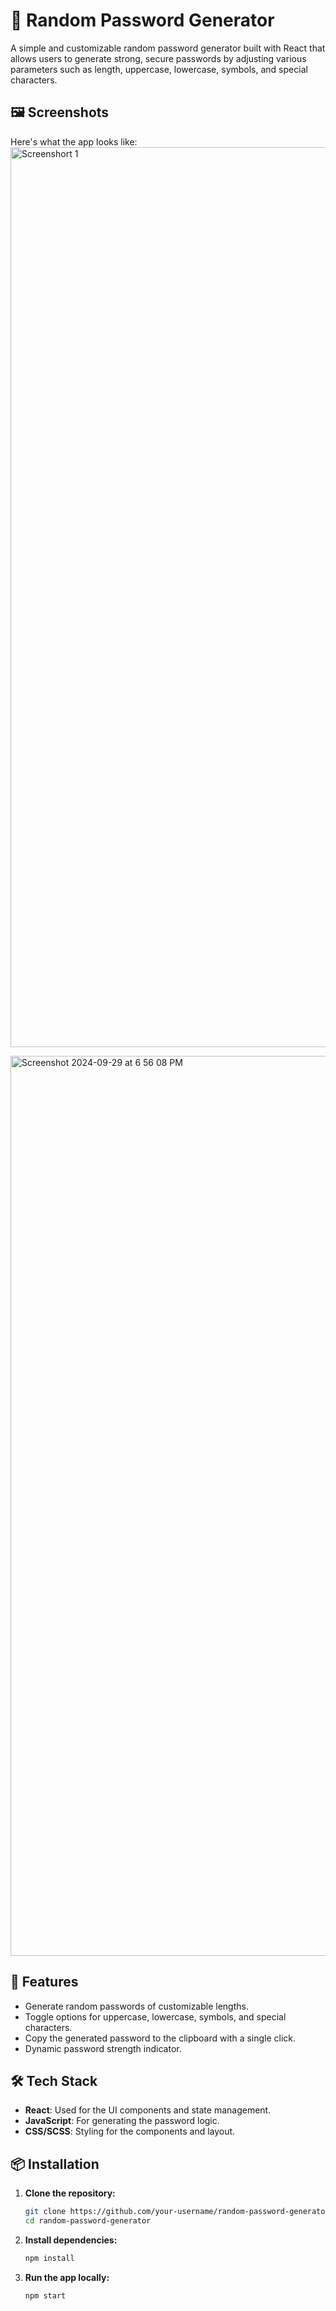 # 🔐 Random Password Generator

A simple and customizable random password generator built with React that allows users to generate strong, secure passwords by adjusting various parameters such as length, uppercase, lowercase, symbols, and special characters.

## 🖼️ Screenshots

Here's what the app looks like:
<img width="1440" alt="Screenshort 1" src="https://github.com/user-attachments/assets/5db4eb22-b64d-4ffb-a092-1995fe5397e4">

<img width="1440" alt="Screenshot 2024-09-29 at 6 56 08 PM" src="https://github.com/user-attachments/assets/929964fb-a337-4d6f-b0a5-61377dabb6cc">

## 🚀 Features

- Generate random passwords of customizable lengths.
- Toggle options for uppercase, lowercase, symbols, and special characters.
- Copy the generated password to the clipboard with a single click.
- Dynamic password strength indicator.

## 🛠️ Tech Stack

- **React**: Used for the UI components and state management.
- **JavaScript**: For generating the password logic.
- **CSS/SCSS**: Styling for the components and layout.

## 📦 Installation

1. **Clone the repository:**
   ```bash
   git clone https://github.com/your-username/random-password-generator.git
   cd random-password-generator

2. **Install dependencies:**
   ```bash
   npm install
3. **Run the app locally:**
   ```bash
   npm start
   
